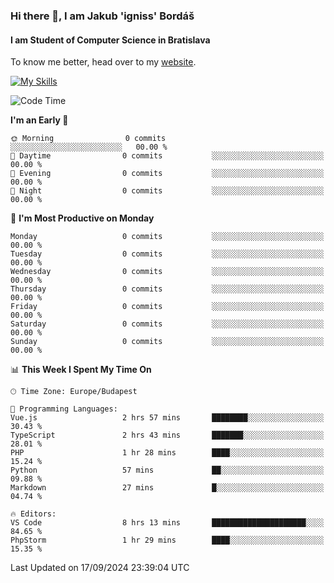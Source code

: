 ### Hi there 👋, I am Jakub 'igniss' Bordáš

#### I am Student of Computer Science in Bratislava
To know me better, head over to my [website](https://bordas.sk).

[![My Skills](https://skillicons.dev/icons?i=js,html,css,figma,svelte,java,kotlin,python,postgresql,typescript,nest,nodejs)](https://bordas.sk)


<!--START_SECTION:waka-->
![Code Time](http://img.shields.io/badge/Code%20Time-1%2C526%20hrs%2030%20mins-blue)

**I'm an Early 🐤** 

```text
🌞 Morning                0 commits           ░░░░░░░░░░░░░░░░░░░░░░░░░   00.00 % 
🌆 Daytime                0 commits           ░░░░░░░░░░░░░░░░░░░░░░░░░   00.00 % 
🌃 Evening                0 commits           ░░░░░░░░░░░░░░░░░░░░░░░░░   00.00 % 
🌙 Night                  0 commits           ░░░░░░░░░░░░░░░░░░░░░░░░░   00.00 % 
```
📅 **I'm Most Productive on Monday** 

```text
Monday                   0 commits           ░░░░░░░░░░░░░░░░░░░░░░░░░   00.00 % 
Tuesday                  0 commits           ░░░░░░░░░░░░░░░░░░░░░░░░░   00.00 % 
Wednesday                0 commits           ░░░░░░░░░░░░░░░░░░░░░░░░░   00.00 % 
Thursday                 0 commits           ░░░░░░░░░░░░░░░░░░░░░░░░░   00.00 % 
Friday                   0 commits           ░░░░░░░░░░░░░░░░░░░░░░░░░   00.00 % 
Saturday                 0 commits           ░░░░░░░░░░░░░░░░░░░░░░░░░   00.00 % 
Sunday                   0 commits           ░░░░░░░░░░░░░░░░░░░░░░░░░   00.00 % 
```


📊 **This Week I Spent My Time On** 

```text
🕑︎ Time Zone: Europe/Budapest

💬 Programming Languages: 
Vue.js                   2 hrs 57 mins       ████████░░░░░░░░░░░░░░░░░   30.43 % 
TypeScript               2 hrs 43 mins       ███████░░░░░░░░░░░░░░░░░░   28.01 % 
PHP                      1 hr 28 mins        ████░░░░░░░░░░░░░░░░░░░░░   15.24 % 
Python                   57 mins             ██░░░░░░░░░░░░░░░░░░░░░░░   09.88 % 
Markdown                 27 mins             █░░░░░░░░░░░░░░░░░░░░░░░░   04.74 % 

🔥 Editors: 
VS Code                  8 hrs 13 mins       █████████████████████░░░░   84.65 % 
PhpStorm                 1 hr 29 mins        ████░░░░░░░░░░░░░░░░░░░░░   15.35 % 
```


 Last Updated on 17/09/2024 23:39:04 UTC
<!--END_SECTION:waka-->
